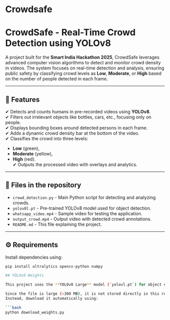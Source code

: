 # Crowdsafe
# CrowdSafe - Real-Time Crowd Detection using YOLOv8

A project built for the **Smart India Hackathon 2025**, CrowdSafe leverages advanced computer vision algorithms to detect and monitor crowd density in videos. The system focuses on real-time detection and analysis, ensuring public safety by classifying crowd levels as **Low**, **Moderate**, or **High** based on the number of people detected in each frame.

---

## 📌 Features

✔ Detects and counts humans in pre-recorded videos using **YOLOv8**.  
✔ Filters out irrelevant objects like bottles, cars, etc., focusing only on people.  
✔ Displays bounding boxes around detected persons in each frame.  
✔ Adds a dynamic crowd density bar at the bottom of the video.  
✔ Classifies the crowd into three levels:  
   - **Low** (green),  
   - **Moderate** (yellow),  
   - **High** (red).  
✔ Outputs the processed video with overlays and analytics.

---

## 📂 Files in the repository

- `crowd_detection.py` - Main Python script for detecting and analyzing crowds.
- `yolov8l.pt` - Pre-trained YOLOv8 model used for object detection.
- `whatsapp_video.mp4` - Sample video for testing the application.
- `output_crowd.mp4` - Output video with detected crowd annotations.
- `README.md` - This file explaining the project.

---

## ⚙ Requirements

Install dependencies using:

```bash
pip install ultralytics opencv-python numpy

## YOLOv8 Weights

This project uses the **YOLOv8 Large** model (`yolovl.pt`) for object detection.

Since the file is large (>300 MB), it is not stored directly in this repository.  
Instead, download it automatically using:

```bash
python download_weights.py
